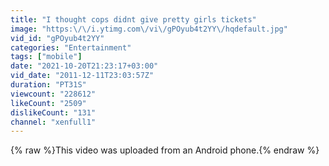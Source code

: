 ```yaml
---
title: "I thought cops didnt give pretty girls tickets"
image: "https:\/\/i.ytimg.com\/vi\/gPOyub4t2YY\/hqdefault.jpg"
vid_id: "gPOyub4t2YY"
categories: "Entertainment"
tags: ["mobile"]
date: "2021-10-20T21:23:17+03:00"
vid_date: "2011-12-11T23:03:57Z"
duration: "PT31S"
viewcount: "228612"
likeCount: "2509"
dislikeCount: "131"
channel: "xenfull1"
---
```

{% raw %}This video was uploaded from an Android phone.{% endraw %}
